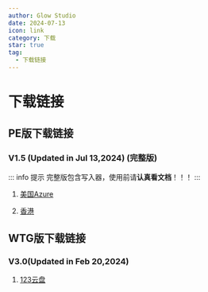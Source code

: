 ```yaml
---
author: Glow Studio
date: 2024-07-13
icon: link
category: 下载
star: true
tag: 
  - 下载链接
---
```


# 下载链接

## PE版下载链接

### V1.5 (Updated in Jul 13,2024) (完整版)

::: info 提示
完整版包含写入器，使用前请**认真看文档**！！！
:::
1. [美国Azure](https://1zjxmw-my.sharepoint.com/personal/jerryzyxs_whatsblog_site/_layouts/52/download.aspx?share=EVML7WYzx71IsqufY8KZNgQBEInz3tDUGX8df3plBepgkQ)

2. [香港](https://pan.huang1111.cn/s/5XBAqtl)

## WTG版下载链接

### V3.0(Updated in Feb 20,2024)

1. [123云盘](https://www.123pan.com/s/M75A-Qyamh.html)
